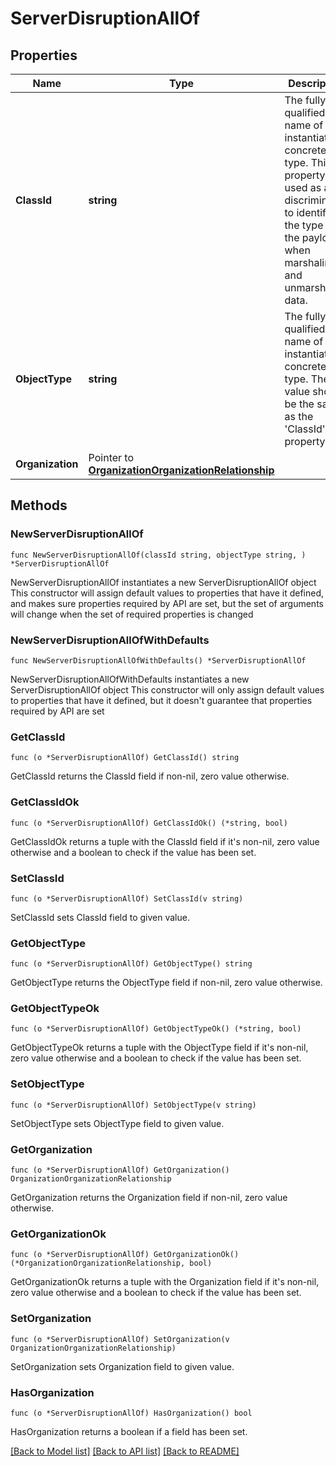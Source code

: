 # ServerDisruptionAllOf

## Properties

Name | Type | Description | Notes
------------ | ------------- | ------------- | -------------
**ClassId** | **string** | The fully-qualified name of the instantiated, concrete type. This property is used as a discriminator to identify the type of the payload when marshaling and unmarshaling data. | [default to "server.Disruption"]
**ObjectType** | **string** | The fully-qualified name of the instantiated, concrete type. The value should be the same as the &#39;ClassId&#39; property. | [default to "server.Disruption"]
**Organization** | Pointer to [**OrganizationOrganizationRelationship**](OrganizationOrganizationRelationship.md) |  | [optional] 

## Methods

### NewServerDisruptionAllOf

`func NewServerDisruptionAllOf(classId string, objectType string, ) *ServerDisruptionAllOf`

NewServerDisruptionAllOf instantiates a new ServerDisruptionAllOf object
This constructor will assign default values to properties that have it defined,
and makes sure properties required by API are set, but the set of arguments
will change when the set of required properties is changed

### NewServerDisruptionAllOfWithDefaults

`func NewServerDisruptionAllOfWithDefaults() *ServerDisruptionAllOf`

NewServerDisruptionAllOfWithDefaults instantiates a new ServerDisruptionAllOf object
This constructor will only assign default values to properties that have it defined,
but it doesn't guarantee that properties required by API are set

### GetClassId

`func (o *ServerDisruptionAllOf) GetClassId() string`

GetClassId returns the ClassId field if non-nil, zero value otherwise.

### GetClassIdOk

`func (o *ServerDisruptionAllOf) GetClassIdOk() (*string, bool)`

GetClassIdOk returns a tuple with the ClassId field if it's non-nil, zero value otherwise
and a boolean to check if the value has been set.

### SetClassId

`func (o *ServerDisruptionAllOf) SetClassId(v string)`

SetClassId sets ClassId field to given value.


### GetObjectType

`func (o *ServerDisruptionAllOf) GetObjectType() string`

GetObjectType returns the ObjectType field if non-nil, zero value otherwise.

### GetObjectTypeOk

`func (o *ServerDisruptionAllOf) GetObjectTypeOk() (*string, bool)`

GetObjectTypeOk returns a tuple with the ObjectType field if it's non-nil, zero value otherwise
and a boolean to check if the value has been set.

### SetObjectType

`func (o *ServerDisruptionAllOf) SetObjectType(v string)`

SetObjectType sets ObjectType field to given value.


### GetOrganization

`func (o *ServerDisruptionAllOf) GetOrganization() OrganizationOrganizationRelationship`

GetOrganization returns the Organization field if non-nil, zero value otherwise.

### GetOrganizationOk

`func (o *ServerDisruptionAllOf) GetOrganizationOk() (*OrganizationOrganizationRelationship, bool)`

GetOrganizationOk returns a tuple with the Organization field if it's non-nil, zero value otherwise
and a boolean to check if the value has been set.

### SetOrganization

`func (o *ServerDisruptionAllOf) SetOrganization(v OrganizationOrganizationRelationship)`

SetOrganization sets Organization field to given value.

### HasOrganization

`func (o *ServerDisruptionAllOf) HasOrganization() bool`

HasOrganization returns a boolean if a field has been set.


[[Back to Model list]](../README.md#documentation-for-models) [[Back to API list]](../README.md#documentation-for-api-endpoints) [[Back to README]](../README.md)


